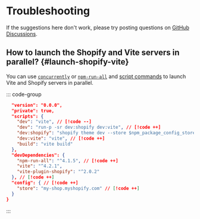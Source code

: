 # Troubleshooting

If the suggestions here don't work, please try posting questions on [GitHub Discussions](https://github.com/barrel/shopify-vite/discussions).

## How to launch the Shopify and Vite servers in parallel? {#launch-shopify-vite}

You can use [`concurrently`](https://github.com/open-cli-tools/concurrently) or [`npm-run-all`](https://github.com/mysticatea/npm-run-all) and [script commands](https://docs.npmjs.com/cli/v8/using-npm/scripts) to launch Vite and Shopify servers in parallel.

::: code-group

```json [package.json]
  "version": "0.0.0",
  "private": true,
  "scripts": {
    "dev": "vite", // [!code --]
    "dev": "run-p -sr dev:shopify dev:vite", // [!code ++]
    "dev:shopify": "shopify theme dev --store $npm_package_config_store", // [!code ++]
    "dev:vite": "vite", // [!code ++]
    "build": "vite build"
  },
  "devDependencies": {
    "npm-run-all": "^4.1.5", // [!code ++]
    "vite": "^4.2.1",
    "vite-plugin-shopify": "^2.0.2"
  }, // [!code ++]
  "config": { // [!code ++]
    "store": "my-shop.myshopify.com" // [!code ++]
  }
}
```

:::
